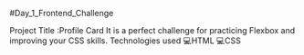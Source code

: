 #Day_1_Frontend_Challenge

Project Title :Profile Card
It is a perfect challenge 
for practicing Flexbox and improving your CSS skills.
Technologies used
    💻HTML
    💻CSS
